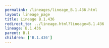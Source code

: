 ```yaml
---
permalink: /lineages/lineage_B.1.436.html
layout: lineage_page
title: Lineage B.1.436
redirect_to: ../lineage.html?lineage=B.1.436
lineage: B.1.436
parent: B.1
children: ['B.1.436']
---
```

